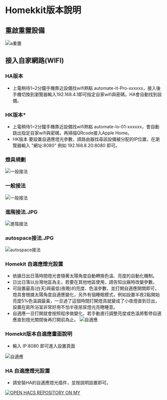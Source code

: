# Homekkit版本說明
## 重啟重置設備
![a重置](image/homekit.JPG)
## 接入自家網路(WIFI)
### HA版本
 * 上電稍待1~2分鐘手機靠近設備找wifi熱點 automate-lt-Pro-xxxxxx，接入後手機切換到瀏覽器輸入192.168.4.1即可指定自家wifi與密碼，HA會自動找到設備。
### HK版本* 
 * 上電稍待1~2分鐘手機靠近設備找wifi熱點 automate-lo-01-xxxxxx，會自動跳出指定自家wifi與密碼，再掃描QRcode接入Apple Home。
 * HK版本 要設置自適應燈光參數，請路由器找尋該設備被分配的IP位置，在瀏覽器輸入  "網址:8080" 例如 192.168.8.20:8080 即可。

### 燈具規劃
![一般接法](image/燈具規劃.JPG)
### 一般接法
![一般接法](image/一般接法.JPG)
### 進階接法.JPG
![進階接法](image/進階接法.JPG)
### autospace接法.JPG
![autospace接法](image/autospace接法.JPG)

### Homekit 自適應燈光設置
* 依據日出日落時間燈光會隨著太陽角度自動轉換色溫、亮度的自動化機制。
* 日出日落以台灣地區為主，若要在其他地區使用，請告知出廠時改變參數。
* 可設置最高(白天)與最低(夜晚)的亮度、色溫參數，並打開自適應開關即可，燈具會根據太陽角度自適應變化，另外有個睡眠模式，例如設置半夜2點開始亮度5%色溫調最黃，一旦過了這個時間打開燈具就變成了小夜燈直到日出，設置在廁所浴室非常好用不怕半夜尿尿燈光亮瞎睡意。
* 自適應一旦打開就會按照程序做變化，若手動進行調整亮度或色溫將暫停自適應直到燈光關閉後再打開前為止。
![自適應](image/自適應.JPG)
### Homekit版本自適應畫面說明
* 輸入 IP:8080 即可進入設置頁面

![自適應](image/自適應頁面1.JPG)

### HA 自適應燈光設置
* 請安裝HA的自適應燈光插件，並按說明設置即可。

[![OPEN HACS REPOSITORY ON MY](https://my.home-assistant.io/badges/blueprint_import.svg)](https://my.home-assistant.io/redirect/hacs_repository/?owner=basnijholt&repository=adaptive-lighting&category=integration)
